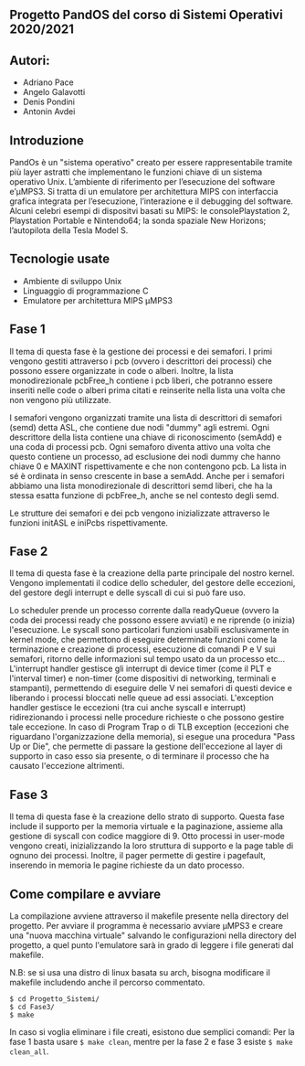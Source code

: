 ## Progetto PandOS del corso di Sistemi Operativi 2020/2021

## Autori:

- Adriano Pace
- Angelo Galavotti
- Denis Pondini
- Antonin Avdei

## Introduzione

PandOs è un "sistema operativo" creato per essere rappresentabile tramite più layer astratti che implementano le funzioni chiave di un sistema operativo Unix.
L’ambiente di riferimento per l’esecuzione del software e’μMPS3. Si tratta di un emulatore per architettura MIPS con interfaccia grafica integrata per l’esecuzione, l’interazione e il debugging del software. Alcuni celebri esempi di dispositvi basati su MIPS: le consolePlaystation 2, Playstation Portable e Nintendo64; la sonda spaziale New Horizons; l’autopilota della Tesla Model S.

## Tecnologie usate

* Ambiente di sviluppo Unix
* Linguaggio di programmazione C
* Emulatore per architettura MIPS μMPS3

## Fase 1

Il tema di questa fase è la gestione dei processi e dei semafori. I primi vengono gestiti attraverso i pcb (ovvero i descrittori dei processi) che possono essere organizzate in code o alberi. Inoltre, la lista monodirezionale pcbFree_h contiene i pcb liberi, che potranno essere inseriti nelle code o alberi prima citati e reinserite nella lista una volta che non vengono più utilizzate.

I semafori vengono organizzati tramite una lista di descrittori di semafori (semd) detta ASL, che contiene due nodi "dummy" agli estremi. Ogni descrittore della lista contiene una chiave di riconoscimento (semAdd) e una coda di processi pcb. Ogni semaforo diventa attivo una volta che questo contiene un processo, ad esclusione dei nodi dummy che hanno chiave 0 e MAXINT rispettivamente e che non contengono pcb. La lista in sé è ordinata in senso crescente in base a semAdd. Anche per i semafori abbiamo una lista monodirezionale di descrittori semd liberi, che ha la stessa esatta funzione di pcbFree_h, anche se nel contesto degli semd.

Le strutture dei semafori e dei pcb vengono inizializzate attraverso le funzioni initASL e iniPcbs rispettivamente.

## Fase 2

Il tema di questa fase è la creazione della parte principale del nostro kernel. Vengono implementati il codice dello scheduler, del gestore delle eccezioni, del gestore degli interrupt e delle syscall di cui si può fare uso.

Lo scheduler prende un processo corrente dalla readyQueue (ovvero la coda dei processi ready che possono essere avviati) e ne riprende
(o inizia) l'esecuzione.
Le syscall sono particolari funzioni usabili esclusivamente in kernel mode, che permettono di eseguire determinate funzioni come la terminazione e creazione di processi, esecuzione di comandi P e V sui semafori, ritorno delle informazioni sul tempo usato da un processo etc...
L'interrupt handler gestisce gli interrupt di device timer (come il PLT e l'interval timer) e non-timer (come dispositivi di networking, terminali e stampanti), permettendo di eseguire delle V nei semafori di questi device e liberando i processi bloccati nelle queue ad essi associati.
L'exception handler gestisce le eccezioni (tra cui anche syscall e interrupt) ridirezionando i processi nelle procedure richieste o che possono gestire tale eccezione. In caso di Program Trap o di TLB exception (eccezioni che riguardano l'organizzazione della memoria), si esegue una procedura "Pass Up or Die", che permette di passare la gestione dell'eccezione al layer di supporto in caso esso sia presente, o di terminare il processo che ha causato l'eccezione altrimenti. 

## Fase 3

Il tema di questa fase è la creazione dello strato di supporto. Questa fase include il supporto per la memoria virtuale e la paginazione, assieme alla gestione di syscall con codice maggiore di 9.
Otto processi in user-mode vengono creati, inizializzando la loro struttura di supporto e la page table di ognuno dei processi.
Inoltre, il pager permette di gestire i pagefault, inserendo in memoria le pagine richieste da un dato processo.

## Come compilare e avviare

La compilazione avviene attraverso il makefile presente nella directory del progetto. Per avviare il programma è necessario avviare μMPS3 e creare una "nuova macchina virtuale" salvando le configurazioni nella directory del progetto, a quel punto l'emulatore sarà in grado di leggere i file generati dal makefile.

N.B: se si usa una distro di linux basata su arch, bisogna modificare il makefile includendo anche il percorso commentato.

```
$ cd Progetto_Sistemi/
$ cd Fase3/
$ make
```
In caso si voglia eliminare i file creati, esistono due semplici comandi:
Per la fase 1 basta usare `$ make clean`, mentre per la fase 2 e fase 3 esiste `$ make clean_all`.
